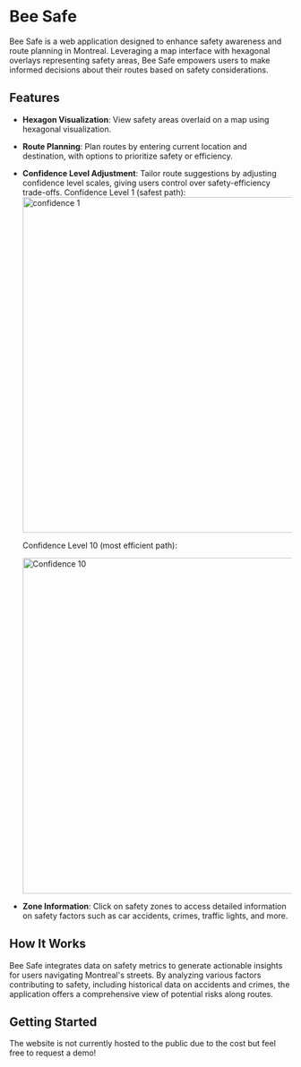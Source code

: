 # Bee Safe

Bee Safe is a web application designed to enhance safety awareness and route planning in Montreal. Leveraging a map interface with hexagonal overlays representing safety areas, Bee Safe empowers users to make informed decisions about their routes based on safety considerations.

## Features

- **Hexagon Visualization**: View safety areas overlaid on a map using hexagonal visualization.
- **Route Planning**: Plan routes by entering current location and destination, with options to prioritize safety or efficiency.
- **Confidence Level Adjustment**: Tailor route suggestions by adjusting confidence level scales, giving users control over safety-efficiency trade-offs.
  Confidence Level 1 (safest path):
  <img width="600" alt="confidence 1" src="https://github.com/SamuelBeaudoin/Bee_Safe/assets/73494088/640bbe80-3f47-4ef0-8aa5-b9c32fb46816">

  Confidence Level 10 (most efficient path):
  
  <img width="600" alt="Confidence 10" src="https://github.com/SamuelBeaudoin/Bee_Safe/assets/73494088/684ae108-a879-46b8-8162-f5f8a4239eb0">


- **Zone Information**: Click on safety zones to access detailed information on safety factors such as car accidents, crimes, traffic lights, and more.

## How It Works

Bee Safe integrates data on safety metrics to generate actionable insights for users navigating Montreal's streets. By analyzing various factors contributing to safety, including historical data on accidents and crimes, the application offers a comprehensive view of potential risks along routes.

## Getting Started

The website is not currently hosted to the public due to the cost but feel free to request a demo!
